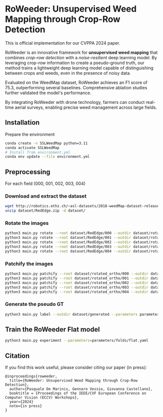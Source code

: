 # RoWeeder: Unsupervised Weed Mapping through Crop-Row Detection

This is official implementation for our CVPPA 2024 paper.


RoWeeder is an innovative framework for **unsupervised weed mapping** that combines *crop-row detection* with a *noise-resilient* deep learning model. By leveraging crop-row information to create a pseudo-ground truth, our method trains a lightweight deep learning model capable of distinguishing between crops and weeds, even in the presence of noisy data. 

Evaluated on the WeedMap dataset, RoWeeder achieves an F1 score of 75.3, outperforming several baselines. Comprehensive ablation studies further validated the model's performance. 

By integrating RoWeeder with drone technology, farmers can conduct real-time aerial surveys, enabling precise weed management across large fields.

## Installation

Prepare the environment

```bash
conda create -n SSLWeedMap python=3.11
conda activate SSLWeedMap
# Install from environment.yml
conda env update --file environment.yml
```

## Preprocessing

For each field (000, 001, 002, 003, 004)

### Download and extract the dataset

```bash
wget http://robotics.ethz.ch/~asl-datasets/2018-weedMap-dataset-release/Orthomosaic/RedEdge.zip -d dataset/
unzip dataset/RedEdge.zip -d dataset/
```

### Rotate the images

```bash
python3 main.py rotate --root dataset/RedEdge/000 --outdir dataset/rotated_ortho/000 --angle -46 &
python3 main.py rotate --root dataset/RedEdge/001 --outdir dataset/rotated_ortho/001 --angle -48 &
python3 main.py rotate --root dataset/RedEdge/002 --outdir dataset/rotated_ortho/002 --angle -48 &
python3 main.py rotate --root dataset/RedEdge/003 --outdir dataset/rotated_ortho/003 --angle -48 &
python3 main.py rotate --root dataset/RedEdge/004 --outdir dataset/rotated_ortho/004 --angle -48
```

### Patchify the images
```bash
python3 main.py patchify --root dataset/rotated_ortho/000 --outdir dataset/patches/512/000 --patch_size 512 &
python3 main.py patchify --root dataset/rotated_ortho/001 --outdir dataset/patches/512/001 --patch_size 512 &
python3 main.py patchify --root dataset/rotated_ortho/002 --outdir dataset/patches/512/002 --patch_size 512 &
python3 main.py patchify --root dataset/rotated_ortho/003 --outdir dataset/patches/512/003 --patch_size 512 &
python3 main.py patchify --root dataset/rotated_ortho/004 --outdir dataset/patches/512/004 --patch_size 512
```


### Generate the pseudo GT
    
```bash
python3 main.py label --outdir dataset/generated --parameters parameters/row_detect/69023956.yaml
```

## Train the RoWeeder Flat model
    
```bash
python3 main.py experiment --parameters=parameters/folds/flat.yaml
```

## Citation

If you find this work useful, please consider citing our paper (in press):

```
@inproceedings{roweeder,
  title={RoWeeder: Unsupervised Weed Mapping through Crop-Row Detection},
  author={Pasquale De Marinis, Gennaro Vessio, Giovanna Castellano},
  booktitle = {Proceedings of the IEEE/CVF European Conference on Computer Vision (ECCV) Workshops},
  year={2024}
  note={in press}
}
```